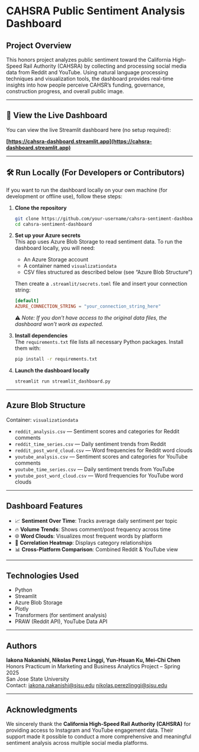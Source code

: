 # CAHSRA Public Sentiment Analysis Dashboard

## Project Overview

This honors project analyzes public sentiment toward the California High-Speed Rail Authority (CAHSRA) by collecting and processing social media data from Reddit and YouTube. Using natural language processing techniques and visualization tools, the dashboard provides real-time insights into how people perceive CAHSR’s funding, governance, construction progress, and overall public image.

---

## 🔗 View the Live Dashboard

You can view the live Streamlit dashboard here (no setup required):

**[https://cahsra-dashboard.streamlit.app](https://cahsra-dashboard.streamlit.app)**

---

## 🛠 Run Locally (For Developers or Contributors)

If you want to run the dashboard locally on your own machine (for development or offline use), follow these steps:

1. **Clone the repository**

   ```bash
   git clone https://github.com/your-username/cahsra-sentiment-dashboard.git
   cd cahsra-sentiment-dashboard
   ```

2. **Set up your Azure secrets**  
   This app uses Azure Blob Storage to read sentiment data. To run the dashboard locally, you will need:
   - An Azure Storage account
   - A container named `visualizationdata`
   - CSV files structured as described below (see “Azure Blob Structure”)

   Then create a `.streamlit/secrets.toml` file and insert your connection string:

   ```toml
   [default]
   AZURE_CONNECTION_STRING = "your_connection_string_here"
   ```
   ⚠️ *Note: If you don’t have access to the original data files, the dashboard won’t work as expected.*

3. **Install dependencies**  
   The `requirements.txt` file lists all necessary Python packages. Install them with:

   ```bash
   pip install -r requirements.txt
   ```

4. **Launch the dashboard locally**

   ```bash
   streamlit run streamlit_dashboard.py
   ```

---

## Azure Blob Structure

Container: `visualizationdata`

- `reddit_analysis.csv` — Sentiment scores and categories for Reddit comments  
- `reddit_time_series.csv` — Daily sentiment trends from Reddit  
- `reddit_post_word_cloud.csv` — Word frequencies for Reddit word clouds  
- `youtube_analysis.csv` — Sentiment scores and categories for YouTube comments  
- `youtube_time_series.csv` — Daily sentiment trends from YouTube  
- `youtube_post_word_cloud.csv` — Word frequencies for YouTube word clouds  

---

## Dashboard Features

- 📈 **Sentiment Over Time**: Tracks average daily sentiment per topic  
- 🔥 **Volume Trends**: Shows comment/post frequency across time  
- 🌐 **Word Clouds**: Visualizes most frequent words by platform  
- 🧩 **Correlation Heatmap**: Displays category relationships  
- 📊 **Cross-Platform Comparison**: Combined Reddit & YouTube view  

---

## Technologies Used

- Python  
- Streamlit  
- Azure Blob Storage  
- Plotly  
- Transformers (for sentiment analysis)  
- PRAW (Reddit API), YouTube Data API  

---

## Authors

**Iakona Nakanishi, Nikolas Perez Linggi, Yun-Hsuan Ku, Mei-Chi Chen**  
Honors Practicum in Marketing and Business Analytics Project – Spring 2025  
San Jose State University  
Contact: iakona.nakanishi@sjsu.edu nikolas.perezlinggi@sjsu.edu

---

## Acknowledgments

We sincerely thank the **California High-Speed Rail Authority (CAHSRA)** for providing access to Instagram and YouTube engagement data. Their support made it possible to conduct a more comprehensive and meaningful sentiment analysis across multiple social media platforms.
